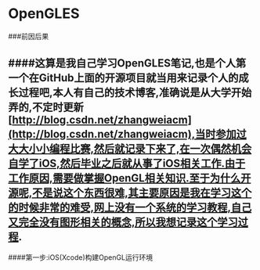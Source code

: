 # OpenGLES
###前因后果

####这算是我自己学习OpenGLES笔记,也是个人第一个在GitHub上面的开源项目就当用来记录个人的成长过程吧,本人有自己的技术博客,准确说是从大学开始弄的,不定时更新[http://blog.csdn.net/zhangweiacm](http://blog.csdn.net/zhangweiacm),当时参加过大大小小编程比赛,然后就记录下来了,在一次偶然机会自学了iOS,然后毕业之后就从事了iOS相关工作.由于工作原因,需要做掌握OpenGL相关知识.至于为什么开源呢,不是说这个东西很难,其主要原因是我在学习这个的时候非常的难受,网上没有一个系统的学习教程,自己又完全没有图形相关的概念,所以我想记录这个学习过程.
---
####第一步:iOS(Xcode)构建OpenGL运行环境

	
	
